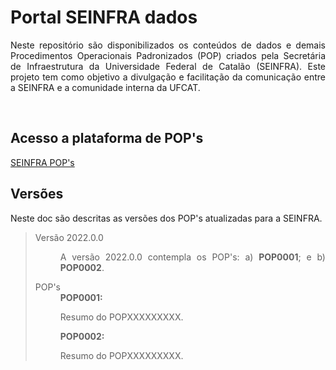 <h1>Portal SEINFRA dados</h1>

<p align="justify">
Neste repositório são disponibilizados os conteúdos de dados e demais Procedimentos Operacionais Padronizados (POP) criados pela Secretária de Infraestrutura da Universidade Federal de Catalão (SEINFRA). Este projeto tem como objetivo a divulgação e facilitação da comunicação entre a SEINFRA e a comunidade interna da UFCAT.
</p>
<br>

<h2>Acesso a plataforma de POP's</h2>
<a href="https://wmpjrufg.github.io/SEINFRA/" target="_blank">SEINFRA POP's</a>
<br>

<h2>Versões</h2>
<p align="justify">
Neste doc são descritas as versões dos POP's atualizadas para a SEINFRA. 
</p>

<blockquote>
<dl>
  <dt>Versão 2022.0.0</dt>
      <dd><p align="justify">A versão 2022.0.0 contempla os POP's: a) <b>POP0001</b>; e b) <b>POP0002</b>.</p></dd>
  <dt> POP's</dt>
      <dd> <b>POP0001:</b><p align="justify">Resumo do POPXXXXXXXXX.</p></dd>
      <dd> <b>POP0002:</b><p align="justify">Resumo do POPXXXXXXXXX.</p></dd>
</dl>
</blockquote>
